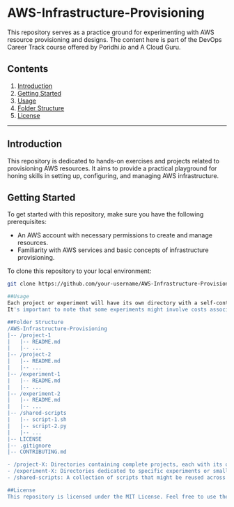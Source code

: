 # AWS-Infrastructure-Provisioning

This repository serves as a practice ground for experimenting with AWS resource provisioning and designs. The content here is part of the DevOps Career Track course offered by Poridhi.io and A Cloud Guru.

## Contents

1. [Introduction](#introduction)
2. [Getting Started](#getting-started)
3. [Usage](#usage)
4. [Folder Structure](#folder-structure)
5. [License](#license)

---

## Introduction

This repository is dedicated to hands-on exercises and projects related to provisioning AWS resources. It aims to provide a practical playground for honing skills in setting up, configuring, and managing AWS infrastructure.

## Getting Started

To get started with this repository, make sure you have the following prerequisites:

- An AWS account with necessary permissions to create and manage resources.
- Familiarity with AWS services and basic concepts of infrastructure provisioning.

To clone this repository to your local environment:

```bash
git clone https://github.com/your-username/AWS-Infrastructure-Provisioning.git

##Usage
Each project or experiment will have its own directory with a self-contained README file explaining the purpose, requirements, and steps to execute it.
It's important to note that some experiments might involve costs associated with AWS services. Always review and understand the AWS pricing details before running any experiments.

##Folder Structure
/AWS-Infrastructure-Provisioning
|-- /project-1
|   |-- README.md
|   |-- ...
|-- /project-2
|   |-- README.md
|   |-- ...
|-- /experiment-1
|   |-- README.md
|   |-- ...
|-- /experiment-2
|   |-- README.md
|   |-- ...
|-- /shared-scripts
|   |-- script-1.sh
|   |-- script-2.py
|   |-- ...
|-- LICENSE
|-- .gitignore
|-- CONTRIBUTING.md

- /project-X: Directories containing complete projects, each with its own detailed README file.
- /experiment-X: Directories dedicated to specific experiments or smaller tasks.
- /shared-scripts: A collection of scripts that might be reused across different projects or experiments.

##License
This repository is licensed under the MIT License. Feel free to use the code and resources here for your own learning and projects.
